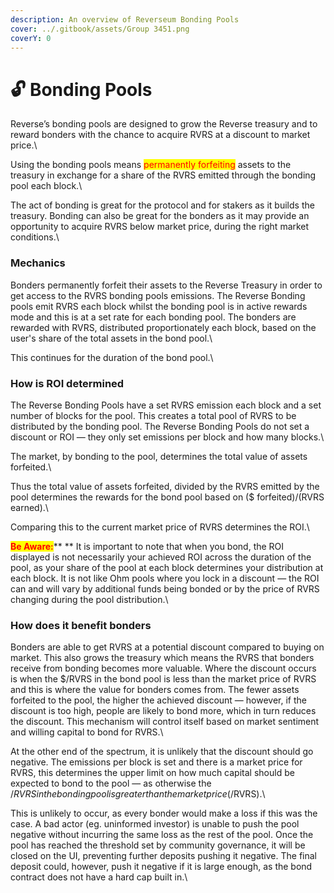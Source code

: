 ```yaml
---
description: An overview of Reverseum Bonding Pools
cover: ../.gitbook/assets/Group 3451.png
coverY: 0
---
```


# 🔓 Bonding Pools

Reverse’s bonding pools are designed to grow the Reverse treasury and to reward bonders with the chance to acquire RVRS at a discount to market price.\


Using the bonding pools means <mark style="color:red;">permanently forfeiting</mark> assets to the treasury in exchange for a share of the RVRS emitted through the bonding pool each block.\


The act of bonding is great for the protocol and for stakers as it builds the treasury. Bonding can also be great for the bonders as it may provide an opportunity to acquire RVRS below market price, during the right market conditions.\


### **Mechanics** 

Bonders permanently forfeit their assets to the Reverse Treasury in order to get access to the RVRS bonding pools emissions. The Reverse Bonding pools emit RVRS each block whilst the bonding pool is in active rewards mode and this is at a set rate for each bonding pool. The bonders are rewarded with RVRS, distributed proportionately each block, based on the user's share of the total assets in the bond pool.\


This continues for the duration of the bond pool.\


### **How is ROI determined** 

The Reverse Bonding Pools have a set RVRS emission each block and a set number of blocks for the pool. This creates a total pool of RVRS to be distributed by the bonding pool. The Reverse Bonding Pools do not set a discount or ROI — they only set emissions per block and how many blocks.\


The market, by bonding to the pool, determines the total value of assets forfeited.\


Thus the total value of assets forfeited, divided by the RVRS emitted by the pool determines the rewards for the bond pool based on ($ forfeited)/(RVRS earned).\


Comparing this to the current market price of RVRS determines the ROI.\


<mark style="color:red;">**Be Aware:**</mark>** ** It is important to note that when you bond, the ROI displayed is not necessarily your achieved ROI across the duration of the pool, as your share of the pool at each block determines your distribution at each block. It is not like Ohm pools where you lock in a discount — the ROI can and will vary by additional funds being bonded or by the price of RVRS changing during the pool distribution.\


### **How does it benefit bonders** 

Bonders are able to get RVRS at a potential discount compared to buying on market. This also grows the treasury which means the RVRS that bonders receive from bonding becomes more valuable. Where the discount occurs is when the $/RVRS in the bond pool is less than the market price of RVRS and this is where the value for bonders comes from. The fewer assets forfeited to the pool, the higher the achieved discount — however, if the discount is too high, people are likely to bond more, which in turn reduces the discount. This mechanism will control itself based on market sentiment and willing capital to bond for RVRS.\


At the other end of the spectrum, it is unlikely that the discount should go negative. The emissions per block is set and there is a market price for RVRS, this determines the upper limit on how much capital should be expected to bond to the pool — as otherwise the $/RVRS in the bonding pool is greater than the market price ($/RVRS).\


This is unlikely to occur, as every bonder would make a loss if this was the case. A bad actor (eg. uninformed investor) is unable to push the pool negative without incurring the same loss as the rest of the pool. Once the pool has reached the threshold set by community governance, it will be closed on the UI, preventing further deposits pushing it negative. The final deposit could, however, push it negative if it is large enough, as the bond contract does not have a hard cap built in.\
